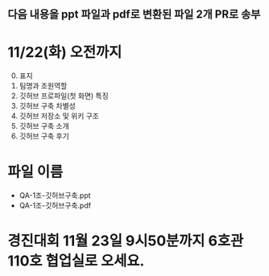 ## 다음 내용을 ppt 파일과 pdf로 변환된 파일 2개 PR로 송부

# 11/22(화) 오전까지

0. 표지
1. 팀명과 조원역할
2. 깃허브 프로파일(첫 화면) 특징
3. 깃허브 구축 차별성
4. 깃허브 저장소 및 위키 구조
5. 깃허브 구축 소개
6. 깃허브 구축 후기 

# 파일 이름
- QA-1조-깃허브구축.ppt
- QA-1조-깃허브구축.pdf

# 경진대회 11월 23일 9시50분까지 6호관 110호 협업실로 오세요.

